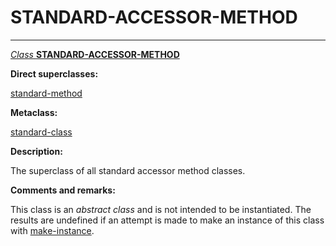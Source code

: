 STANDARD-ACCESSOR-METHOD
========================

------------------------------------------------------------------------

[*Class* **STANDARD-ACCESSOR-METHOD**]()

**Direct superclasses:**

[]()[standard-method](class-standard-method.md)

**Metaclass:**

[standard-class](class-standard-class.md)

**Description:**

The superclass of all standard accessor method classes.

**Comments and remarks:**

This class is an *abstract class* and is not intended to be instantiated. The results are undefined if an attempt is made to make an instance of this class with [make-instance](make-instance.md).
